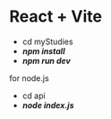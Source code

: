 # React + Vite

- cd myStudies 
- ***npm install***
- ***npm run dev***

for node.js
- cd api
- ***node index.js***
